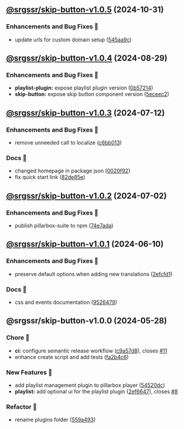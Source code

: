 ## [@srgssr/skip-button-v1.0.5](https://github.com/SRGSSR/pillarbox-web-suite/compare/@srgssr/skip-button-v1.0.4...@srgssr/skip-button-v1.0.5) (2024-10-31)


### Enhancements and Bug Fixes 🐛

* update urls for custom domain setup ([545aa9c](https://github.com/SRGSSR/pillarbox-web-suite/commit/545aa9c9b2f3fbe8dfafc4164765e9bfd70b83e6))

## [@srgssr/skip-button-v1.0.4](https://github.com/SRGSSR/pillarbox-web-suite/compare/@srgssr/skip-button-v1.0.3...@srgssr/skip-button-v1.0.4) (2024-08-29)


### Enhancements and Bug Fixes 🐛

* **playlist-plugin:** expose playlist plugin version ([0b57214](https://github.com/SRGSSR/pillarbox-web-suite/commit/0b57214e4432525350c6e50701504d6c5d0207e6))
* **skip-button:** expose skip button component version ([5eceec2](https://github.com/SRGSSR/pillarbox-web-suite/commit/5eceec2f9c5ebb2e12695e94f129dae8c8cd5e82))

## [@srgssr/skip-button-v1.0.3](https://github.com/SRGSSR/pillarbox-web-suite/compare/@srgssr/skip-button-v1.0.2...@srgssr/skip-button-v1.0.3) (2024-07-12)


### Enhancements and Bug Fixes 🐛

* remove unneeded call to localize ([c6bb013](https://github.com/SRGSSR/pillarbox-web-suite/commit/c6bb01336af6295573420e782e9ed79635940c9f))


### Docs 📖

* changed homepage in package json ([0020f92](https://github.com/SRGSSR/pillarbox-web-suite/commit/0020f92f5db6d4f0b0439e6dfa4e9ef93c3d14d5))
* fix quick start link ([82de85e](https://github.com/SRGSSR/pillarbox-web-suite/commit/82de85e6b37a072d9c8f1b836e89a9b947fd1c80))

## [@srgssr/skip-button-v1.0.2](https://github.com/SRGSSR/pillarbox-web-suite/compare/@srgssr/skip-button-v1.0.1...@srgssr/skip-button-v1.0.2) (2024-07-02)


### Enhancements and Bug Fixes 🐛

* publish pillarbox-suite to npm ([74e7ada](https://github.com/SRGSSR/pillarbox-web-suite/commit/74e7ada804bfe7a76b0972af859f57ebd2dc1270))

## [@srgssr/skip-button-v1.0.1](https://github.com/SRGSSR/pillarbox-web-suite/compare/@srgssr/skip-button-v1.0.0...@srgssr/skip-button-v1.0.1) (2024-06-10)


### Enhancements and Bug Fixes 🐛

* preserve default options when adding new translations ([2efcfd1](https://github.com/SRGSSR/pillarbox-web-suite/commit/2efcfd1dbbe82f12f9f6beae65148e89e8597eae))


### Docs 📖

* css and events documentation ([9526479](https://github.com/SRGSSR/pillarbox-web-suite/commit/9526479dfe3a8e6f21066be35db037fd1e971377))

## @srgssr/skip-button-v1.0.0 (2024-05-28)


### Chore 🧹

* **ci:** configure semantic release workflow ([c9a57d8](https://github.com/SRGSSR/pillarbox-web-suite/commit/c9a57d83d04e9b80560cb080a2d5135959237d94)), closes [#11](https://github.com/SRGSSR/pillarbox-web-suite/issues/11)
* enhance create script and add tests ([fa2b4c6](https://github.com/SRGSSR/pillarbox-web-suite/commit/fa2b4c6392655506875efdd0bf48f85e723ed555))


### New Features 🚀

* add playlist management plugin to pillarbox player ([54520dc](https://github.com/SRGSSR/pillarbox-web-suite/commit/54520dc587384b1fb6e893006b799e1db728f3af))
* **playlist:** add optional ui for the playlist plugin ([2ef6647](https://github.com/SRGSSR/pillarbox-web-suite/commit/2ef6647bad14ab1d34215464191b1b1e0c63f838)), closes [#8](https://github.com/SRGSSR/pillarbox-web-suite/issues/8)


### Refactor 🔩

* rename plugins folder ([559a493](https://github.com/SRGSSR/pillarbox-web-suite/commit/559a49308e6022529b44c57dbf4078255d5dfcc1))
